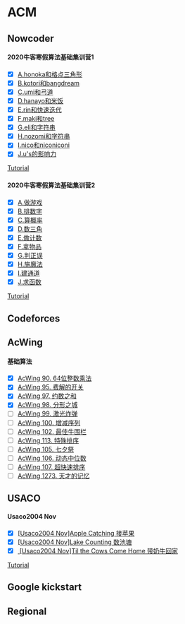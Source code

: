 # ACM

## Nowcoder
#### 2020牛客寒假算法基础集训营1

- [x] [A.honoka和格点三角形](https://ac.nowcoder.com/acm/contest/3002/A)
- [x] [B.kotori和bangdream](https://ac.nowcoder.com/acm/contest/3002/B)
- [x] [C.umi和弓道](https://ac.nowcoder.com/acm/contest/3002/C)
- [x] [D.hanayo和米饭](https://ac.nowcoder.com/acm/contest/3002/D)
- [x] [E.rin和快速迭代](https://ac.nowcoder.com/acm/contest/3002/E)
- [x] [F.maki和tree](https://ac.nowcoder.com/acm/contest/3002/F)
- [x] [G.eli和字符串](https://ac.nowcoder.com/acm/contest/3002/G)
- [x] [H.nozomi和字符串](https://ac.nowcoder.com/acm/contest/3002/H)
- [x] [I.nico和niconiconi](https://ac.nowcoder.com/acm/contest/3002/I)
- [x] [J.u's的影响力](https://ac.nowcoder.com/acm/contest/3002/J)

[Tutorial](https://blog.nowcoder.net/n/e0280bb115f3417d97bd3f4249ac4e6e)

#### 2020牛客寒假算法基础集训营2
- [x] [A.做游戏](https://ac.nowcoder.com/acm/contest/3003/A)
- [x] [B.排数字](https://ac.nowcoder.com/acm/contest/3003/B)
- [x] [C.算概率](https://ac.nowcoder.com/acm/contest/3003/C)
- [x] [D.数三角](https://ac.nowcoder.com/acm/contest/3003/D)
- [x] [E.做计数](https://ac.nowcoder.com/acm/contest/3003/E)
- [x] [F.拿物品](https://ac.nowcoder.com/acm/contest/3003/F)
- [x] [G.判正误](https://ac.nowcoder.com/acm/contest/3003/G)
- [x] [H.施魔法](https://ac.nowcoder.com/acm/contest/3003/H)
- [x] [I.建通道](https://ac.nowcoder.com/acm/contest/3003/I)
- [x] [J.求函数](https://ac.nowcoder.com/acm/contest/3003/J)

[Tutorial](https://blog.nowcoder.net/n/5b360b25e43e4f2a93ed327d594179cd)

## Codeforces

## AcWing
#### 基础算法
- [x] [AcWing 90. 64位整数乘法](https://www.acwing.com/problem/content/92/)
- [x] [AcWing 95. 费解的开关](https://www.acwing.com/problem/content/97/)
- [x] [AcWing 97. 约数之和](https://www.acwing.com/problem/content/99/)
- [x] [AcWing 98. 分形之城](https://www.acwing.com/problem/content/100/)
- [ ] [AcWing 99. 激光炸弹](https://www.acwing.com/problem/content/101/)
- [ ] [AcWing 100. 增减序列](https://www.acwing.com/problem/content/102/)
- [ ] [AcWing 102. 最佳牛围栏](https://www.acwing.com/problem/content/104/)
- [ ] [AcWing 113. 特殊排序](https://www.acwing.com/problem/content/115/)
- [ ] [AcWing 105. 七夕祭](https://www.acwing.com/problem/content/107/)
- [ ] [AcWing 106. 动态中位数](https://www.acwing.com/problem/content/108/)
- [ ] [AcWing 107. 超快速排序](https://www.acwing.com/problem/content/109/)
- [ ] [AcWing 1273. 天才的记忆](https://www.acwing.com/problem/content/1275/)

## USACO
#### Usaco2004 Nov
- [x] [[Usaco2004 Nov]Apple Catching 接苹果](https://www.lydsy.com/JudgeOnline/problem.php?id=3384)
- [x] [[Usaco2004 Nov]Lake Counting 数池塘](https://www.lydsy.com/JudgeOnline/problem.php?id=3385)
- [x] [ [Usaco2004 Nov]Til the Cows Come Home 带奶牛回家](https://www.lydsy.com/JudgeOnline/problem.php?id=3386)

[Tutorial](https://blog.nowcoder.net/n/8dcea1869b654946a12cb2e8b19e0004)

## Google kickstart

## Regional

